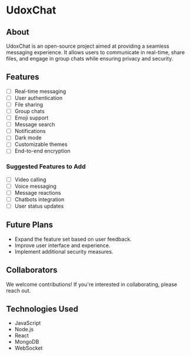 # UdoxChat

## About
UdoxChat is an open-source project aimed at providing a seamless messaging experience. It allows users to communicate in real-time, share files, and engage in group chats while ensuring privacy and security.

## Features
- [ ] Real-time messaging
- [ ] User authentication
- [ ] File sharing
- [ ] Group chats
- [ ] Emoji support
- [ ] Message search
- [ ] Notifications
- [ ] Dark mode
- [ ] Customizable themes
- [ ] End-to-end encryption

### Suggested Features to Add
- [ ] Video calling
- [ ] Voice messaging
- [ ] Message reactions
- [ ] Chatbots integration
- [ ] User status updates

## Future Plans
- Expand the feature set based on user feedback.
- Improve user interface and experience.
- Implement additional security measures.

## Collaborators
We welcome contributions! If you're interested in collaborating, please reach out.

## Technologies Used
- JavaScript
- Node.js
- React
- MongoDB
- WebSocket

